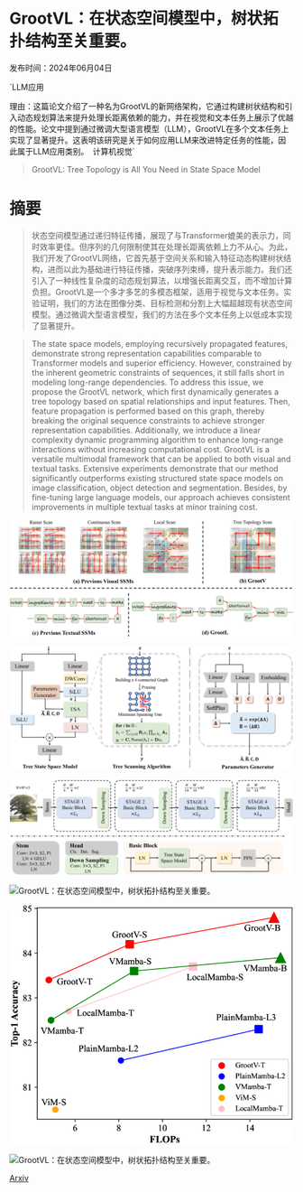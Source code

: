 # GrootVL：在状态空间模型中，树状拓扑结构至关重要。

发布时间：2024年06月04日

`LLM应用

理由：这篇论文介绍了一种名为GrootVL的新网络架构，它通过构建树状结构和引入动态规划算法来提升处理长距离依赖的能力，并在视觉和文本任务上展示了优越的性能。论文中提到通过微调大型语言模型（LLM），GrootVL在多个文本任务上实现了显著提升。这表明该研究是关于如何应用LLM来改进特定任务的性能，因此属于LLM应用类别。` `计算机视觉`

> GrootVL: Tree Topology is All You Need in State Space Model

# 摘要

> 状态空间模型通过递归特征传播，展现了与Transformer媲美的表示力，同时效率更佳。但序列的几何限制使其在处理长距离依赖上力不从心。为此，我们开发了GrootVL网络，它首先基于空间关系和输入特征动态构建树状结构，进而以此为基础进行特征传播，突破序列束缚，提升表示能力。我们还引入了一种线性复杂度的动态规划算法，以增强长距离交互，而不增加计算负担。GrootVL是一个多才多艺的多模态框架，适用于视觉与文本任务。实验证明，我们的方法在图像分类、目标检测和分割上大幅超越现有状态空间模型。通过微调大型语言模型，我们的方法在多个文本任务上以低成本实现了显著提升。

> The state space models, employing recursively propagated features, demonstrate strong representation capabilities comparable to Transformer models and superior efficiency. However, constrained by the inherent geometric constraints of sequences, it still falls short in modeling long-range dependencies. To address this issue, we propose the GrootVL network, which first dynamically generates a tree topology based on spatial relationships and input features. Then, feature propagation is performed based on this graph, thereby breaking the original sequence constraints to achieve stronger representation capabilities. Additionally, we introduce a linear complexity dynamic programming algorithm to enhance long-range interactions without increasing computational cost. GrootVL is a versatile multimodal framework that can be applied to both visual and textual tasks. Extensive experiments demonstrate that our method significantly outperforms existing structured state space models on image classification, object detection and segmentation. Besides, by fine-tuning large language models, our approach achieves consistent improvements in multiple textual tasks at minor training cost.

![GrootVL：在状态空间模型中，树状拓扑结构至关重要。](../../../paper_images/2406.02395/x1.png)

![GrootVL：在状态空间模型中，树状拓扑结构至关重要。](../../../paper_images/2406.02395/x2.png)

![GrootVL：在状态空间模型中，树状拓扑结构至关重要。](../../../paper_images/2406.02395/x3.png)

![GrootVL：在状态空间模型中，树状拓扑结构至关重要。](../../../paper_images/2406.02395/x4.png)

![GrootVL：在状态空间模型中，树状拓扑结构至关重要。](../../../paper_images/2406.02395/x5.png)

![GrootVL：在状态空间模型中，树状拓扑结构至关重要。](../../../paper_images/2406.02395/x6.png)

[Arxiv](https://arxiv.org/abs/2406.02395)